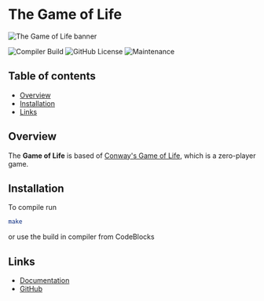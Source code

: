 # The Game of Life <!-- omit in toc -->

![The Game of Life banner](https://i.imgur.com/yXHSdel.png)

![Compiler Build](https://github.com/jpeterburs/game_of_life/workflows/compiler/badge.svg)
![GitHub License](https://img.shields.io/github/license/jpeterburs/game_of_life)
![Maintenance](https://img.shields.io/maintenance/yes/2020)

## Table of contents <!-- omit in toc -->

- [Overview](#overview)
- [Installation](#installation)
- [Links](#links)

## Overview

The **Game of Life** is based of [Conway's Game of Life](https://en.wikipedia.org/wiki/Conway%27s_Game_of_Life),
which is a zero-player game.

## Installation

To compile run

```sh
make
```

or use the build in compiler from CodeBlocks

## Links

- [Documentation](./DOCUMENTATION.md)
- [GitHub](https://github.com/jpeterburs/game_of_life)
